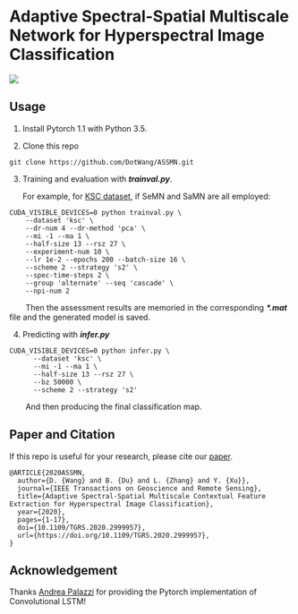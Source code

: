 # Adaptive Spectral-Spatial Multiscale Network for Hyperspectral Image Classification

![](https://github.com/DotWang/ASSMN/blob/master/model.png)

## Usage

1. Install Pytorch 1.1 with Python 3.5.

2. Clone this repo

```
git clone https://github.com/DotWang/ASSMN.git
```

3. Training and evaluation with ***trainval.py***.

      For example, for [KSC dataset](http://www.ehu.es/ccwintco/uploads/2/26/KSC.mat), if SeMN and SaMN are all employed:

```
CUDA_VISIBLE_DEVICES=0 python trainval.py \
	--dataset 'ksc' \
	--dr-num 4 --dr-method 'pca' \
	--mi -1 --ma 1 \
	--half-size 13 --rsz 27 \
	--experiment-num 10 \
	--lr 1e-2 --epochs 200 --batch-size 16 \
	--scheme 2 --strategy 's2' \
	--spec-time-steps 2 \
	--group 'alternate' --seq 'cascade' \
	--npi-num 2
```


&emsp; &ensp; Then the assessment results are memoried in the corresponding ***\*.mat*** file and the generated model is saved.


4. Predicting with ***infer.py***

```
CUDA_VISIBLE_DEVICES=0 python infer.py \
      --dataset 'ksc' \
      --mi -1 --ma 1 \
      --half-size 13 --rsz 27 \
      --bz 50000 \
      --scheme 2 --strategy 's2' 
```
&emsp; &ensp; And then producing the final classification map.

## Paper and Citation

If this repo is useful for your research, please cite our [paper](https://doi.org/10.1109/TGRS.2020.2999957).

```
@ARTICLE{2020ASSMN,
  author={D. {Wang} and B. {Du} and L. {Zhang} and Y. {Xu}},
  journal={IEEE Transactions on Geoscience and Remote Sensing}, 
  title={Adaptive Spectral-Spatial Multiscale Contextual Feature Extraction for Hyperspectral Image Classification}, 
  year={2020},
  pages={1-17},
  doi={10.1109/TGRS.2020.2999957},
  url={https://doi.org/10.1109/TGRS.2020.2999957},
}
```

## Acknowledgement
Thanks [Andrea Palazzi](https://github.com/ndrplz/ConvLSTM_pytorch) for providing the Pytorch implementation of Convolutional LSTM!


